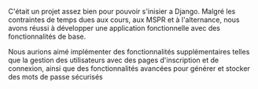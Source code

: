 C'était un projet assez bien pour pouvoir s'inisier a Django. Malgré les contraintes de temps dues aux cours, aux MSPR et à l'alternance, nous avons réussi à développer une application fonctionnelle avec des fonctionnalités de base.

Nous aurions aimé implémenter des fonctionnalités supplémentaires telles que la gestion des utilisateurs avec des pages d'inscription et de connexion, ainsi que des fonctionnalités avancées pour générer et stocker des mots de passe sécurisés
